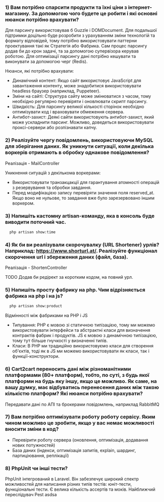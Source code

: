 ### 1) Вам потрібно спарсити продукти та їхні ціни з інтернет-магазину. За допомогою чого будете це робити і які основні нюанси потрібно врахувати?

Для парсингу використовував б Guzzle і DOMDocument. Для подальшої підтримки доцільно 
буде розробити з урахуванням зміни технологій та формату відповідей, тому потрібно 
використовувати паттерни проектування такі як Стратегія або Фабрика. Сам процес парсингу 
додав би до крон задачі, та за допомогою супервізора керував роботою. Для оптимізації парсингу дані
потрібно кешувати та виконувати за допомогою черг (Redis).

Нюанси, які потрібно врахувати:
- Динамічний контент: Якщо сайт використовує JavaScript для завантаження контенту, може знадобитися використовувати headless браузер (наприклад, Puppeteer).
- Зміни на сайті: Структура сайту може змінюватися з часом, тому необхідно регулярно перевіряти і оновлювати скрипт парсингу.
- Швидкість: Для парсингу великої кількості сторінок необхідно оптимізувати код і враховувати обмеження сервера.
- Антибот-захист: Деякі сайти використовують антибот-захист, який може ускладнити парсинг. Можливо, доведеться використовувати проксі-сервери або розпізнавати капчу.

### 2) Реалізуйте чергу повідомлень, використовуючи MySQL для зберігання даних. Як уникнути ситуації, коли декілька воркерів отримають в обробку однакове повідомлення?

Реалізація - MailController

Уникнення ситуацій з декількома воркерами:

- Використовувати транзакцакції для гарантування атомності операцій з резервування та обробки завдання.
- Перед модифікацією запису перевіряти значення поля reserved_at. Якщо воно не нульове, то завдання вже було зарезервовано іншим воркером.

### 3) Напишіть кастомну artisan-команду, яка в консоль буде виводити поточний час.

```bash
  php artisan show:time
```
### 4) Як би ви реалізували скорочувалку (URL Shortener) урлів? Наприклад: https://www.shorturl.at/. Реалізуйте функціонал скорочення url і збереження даних (файл, база). 

Реалізація - ShortenController

TODO Додав би редірект за коротким кодом, на повний урл. 

### 5) Напишіть просту фабрику на php. Чим відрізняється фабрика на php і на js?

```bash
  php artisan show:product
```

Відмінності між фабриками на PHP і JS

- Типування: PHP є мовою зі статичною типізацією, тому ми можемо використовувати інтерфейси та 
абстрактні класи для визначення контрактів фабрик і продуктів. JS є мовою з динамічною 
типізацією, тому тут більше гнучкості у визначенні типів.
- Класи: В PHP ми традиційно використовуємо класи для створення об'єктів, тоді як в JS 
ми можемо використовувати як класи, так і функції-конструктори.

### 6) Cart2cart переносить дані між різноманітними платформами (80+ платформ), тобто, по суті, з будь якої платформи на будь яку іншу, якщо це можливо. Як саме, на вашу думку, має відбуватись перенесення даних між такою кількістю платформ? Які нюанси потрібно врахувати?

Передавати дані по АПІ та брокерами повідомлень, наприклад RabbitMQ

### 7) Вам потрібно оптимізувати роботу роботу сервісу. Яким чином можливо це зробити, якщо у вас немає можливості вносити зміни в код?

- Перевірити роботу сервера (оновлення, оптимізація, додавання нових потужностей)
- База даних (індекси, оптимізація запитів, explain, шардинг, партиціювання, реплікації)

### 8) PhpUnit чи інші тести?

PhpUnit інтегрований в Laravel. Він забезпечує широкий спектр можливостей для написання різних 
типів тестів: юніт-тести, функціональні тести. Є велика кількість ассертів та моків. Найближчий переслідувач Pest
asdsa
